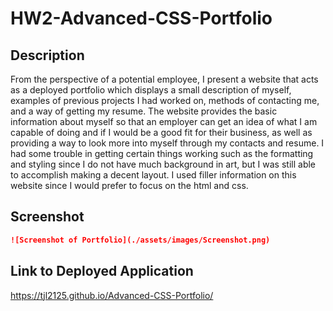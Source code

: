 # HW2-Advanced-CSS-Portfolio

## Description 
From the perspective of a potential employee, I present a website that acts as a deployed portfolio which
displays a small description of myself, examples of previous projects I had worked on, methods of 
contacting me, and a way of getting my resume. The website provides the basic information about myself
so that an employer can get an idea of what I am capable of doing and if I would be a good fit for their
business, as well as providing a way to look more into myself through my contacts and resume. I had some 
trouble in getting certain things working such as the formatting and styling since I do not have much
background in art, but I was still able to accomplish making a decent layout. I used filler information
on this website since I would prefer to focus on the html and css. 

## Screenshot 
```md
![Screenshot of Portfolio](./assets/images/Screenshot.png)
```

## Link to Deployed Application 
https://tjl2125.github.io/Advanced-CSS-Portfolio/ 